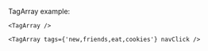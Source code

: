 TagArray example:

```
<TagArray />
```

```
<TagArray tags={'new,friends,eat,cookies'} navClick />
```
